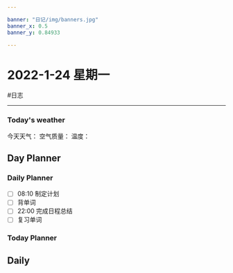 ```yaml
---

banner: "日记/img/banners.jpg"
banner_x: 0.5
banner_y: 0.84933

---
```

# 2022-1-24 星期一
#日志 

---

### Today's weather
今天天气：
空气质量：
温度：
## Day Planner

### Daily Planner
- [ ] 08:10 制定计划
- [ ] 背单词
- [ ] 22:00 完成日程总结
- [ ] 复习单词

### Today Planner

## Daily


